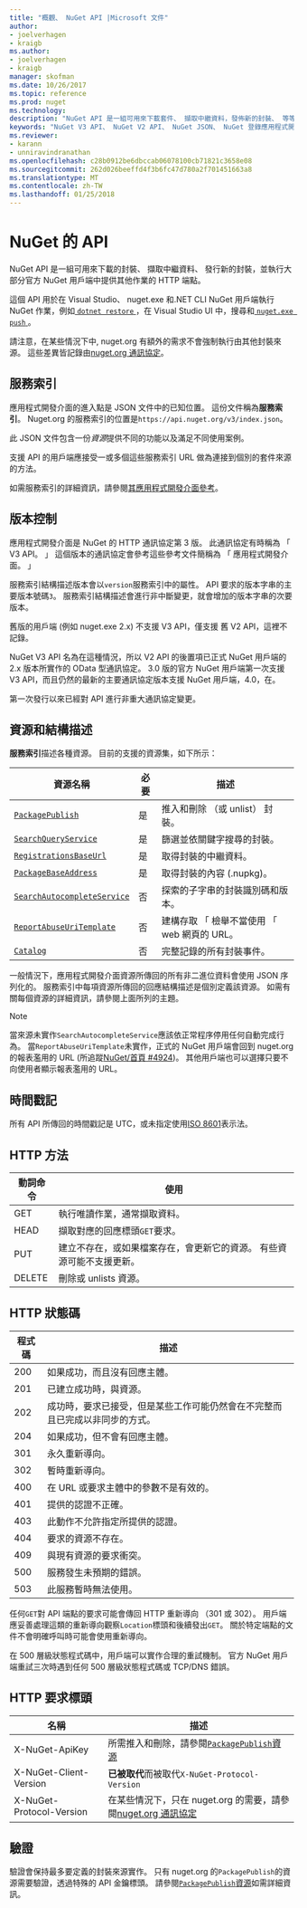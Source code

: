 ```yaml
---
title: "概觀、 NuGet API |Microsoft 文件"
author:
- joelverhagen
- kraigb
ms.author:
- joelverhagen
- kraigb
manager: skofman
ms.date: 10/26/2017
ms.topic: reference
ms.prod: nuget
ms.technology: 
description: "NuGet API 是一組可用來下載套件、 擷取中繼資料，發佈新的封裝、 等等的 HTTP 端點。"
keywords: "NuGet V3 API、 NuGet V2 API、 NuGet JSON、 NuGet 登錄應用程式開發介面，NuGet API 一般容器、 NuGet nupkg API、 NuGet 中繼資料 API、 NuGet 搜尋應用程式開發介面、 NuGet 推入應用程式開發介面，NuGe 發佈 API、 NuGet 刪除應用程式開發介面、 NuGet unlist API 的 NuGet 通訊協定"
ms.reviewer:
- karann
- unniravindranathan
ms.openlocfilehash: c28b0912be6dbccab06078100cb71821c3658e08
ms.sourcegitcommit: 262d026beeffd4f3b6fc47d780a2f701451663a8
ms.translationtype: MT
ms.contentlocale: zh-TW
ms.lasthandoff: 01/25/2018
---
```

# <a name="nuget-api"></a>NuGet 的 API

NuGet API 是一組可用來下載的封裝、 擷取中繼資料、 發行新的封裝，並執行大部分官方 NuGet 用戶端中提供其他作業的 HTTP 端點。

這個 API 用於在 Visual Studio、 nuget.exe 和.NET CLI NuGet 用戶端執行 NuGet 作業，例如[ `dotnet restore` ](/dotnet/articles/core/preview3/tools/dotnet-restore)，在 Visual Studio UI 中，搜尋和[ `nuget.exe push` ](../tools/cli-ref-push.md)。

請注意，在某些情況下中, nuget.org 有額外的需求不會強制執行由其他封裝來源。 這些差異皆記錄由[nuget.org 通訊協定](nuget-protocols.md)。

## <a name="service-index"></a>服務索引

應用程式開發介面的進入點是 JSON 文件中的已知位置。 這份文件稱為**服務索引**。
Nuget.org 的服務索引的位置是`https://api.nuget.org/v3/index.json`。

此 JSON 文件包含一份*資源*提供不同的功能以及滿足不同使用案例。

支援 API 的用戶端應接受一或多個這些服務索引 URL 做為連接到個別的套件來源的方法。

如需服務索引的詳細資訊，請參閱[其應用程式開發介面參考](service-index.md)。

## <a name="versioning"></a>版本控制

應用程式開發介面是 NuGet 的 HTTP 通訊協定第 3 版。 此通訊協定有時稱為 「 V3 API。 」 這個版本的通訊協定會參考這些參考文件簡稱為 「 應用程式開發介面。 」

服務索引結構描述版本會以`version`服務索引中的屬性。 API 要求的版本字串的主要版本號碼`3`。 服務索引結構描述會進行非中斷變更，就會增加的版本字串的次要版本。

舊版的用戶端 (例如 nuget.exe 2.x) 不支援 V3 API，僅支援 舊 V2 API，這裡不記錄。

NuGet V3 API 名為在這種情況，所以 V2 API 的後置項已正式 NuGet 用戶端的 2.x 版本所實作的 OData 型通訊協定。 3.0 版的官方 NuGet 用戶端第一次支援 V3 API，而且仍然的最新的主要通訊協定版本支援 NuGet 用戶端，4.0，在。 

第一次發行以來已經對 API 進行非重大通訊協定變更。

## <a name="resources-and-schema"></a>資源和結構描述

**服務索引**描述各種資源。 目前的支援的資源集，如下所示：

資源名稱                                                          | 必要 | 描述
---------------------------------------------------------------------- | -------- | -----------
[`PackagePublish`](package-publish-resource.md)                        | 是      | 推入和刪除 （或 unlist） 封裝。
[`SearchQueryService`](search-query-service-resource.md)               | 是      | 篩選並依關鍵字搜尋的封裝。
[`RegistrationsBaseUrl`](registration-base-url-resource.md)            | 是      | 取得封裝的中繼資料。
[`PackageBaseAddress`](package-base-address-resource.md)               | 是      | 取得封裝的內容 (.nupkg)。
[`SearchAutocompleteService`](search-autocomplete-service-resource.md) | 否       | 探索的子字串的封裝識別碼和版本。
[`ReportAbuseUriTemplate`](report-abuse-resource.md)                   | 否       | 建構存取 「 檢舉不當使用 「 web 網頁的 URL。
[`Catalog`](catalog-resource.md)                                       | 否       | 完整記錄的所有封裝事件。

一般情況下，應用程式開發介面資源所傳回的所有非二進位資料會使用 JSON 序列化的。 服務索引中每項資源所傳回的回應結構描述是個別定義該資源。 如需有關每個資源的詳細資訊，請參閱上面所列的主題。

> [!Note]
> 當來源未實作`SearchAutocompleteService`應該依正常程序停用任何自動完成行為。 當`ReportAbuseUriTemplate`未實作，正式的 NuGet 用戶端會回到 nuget.org 的報表濫用的 URL (所追蹤[NuGet/首頁 #4924](https://github.com/NuGet/Home/issues/4924))。 其他用戶端也可以選擇只要不向使用者顯示報表濫用的 URL。

## <a name="timestamps"></a>時間戳記

所有 API 所傳回的時間戳記是 UTC，或未指定使用[ISO 8601](https://www.iso.org/iso-8601-date-and-time-format.html)表示法。 

## <a name="http-methods"></a>HTTP 方法

動詞命令   | 使用
------ | -----------
GET    | 執行唯讀作業，通常擷取資料。
HEAD   | 擷取對應的回應標頭`GET`要求。
PUT    | 建立不存在，或如果檔案存在，會更新它的資源。 有些資源可能不支援更新。
DELETE | 刪除或 unlists 資源。

## <a name="http-status-codes"></a>HTTP 狀態碼

程式碼 | 描述
---- | -----
200  | 如果成功，而且沒有回應主體。
201  | 已建立成功時，與資源。
202  | 成功時，要求已接受，但是某些工作可能仍然會在不完整而且已完成以非同步的方式。
204  | 如果成功，但不會有回應主體。
301  | 永久重新導向。
302  | 暫時重新導向。
400  | 在 URL 或要求主體中的參數不是有效的。
401  | 提供的認證不正確。
403  | 此動作不允許指定所提供的認證。
404  | 要求的資源不存在。
409  | 與現有資源的要求衝突。
500  | 服務發生未預期的錯誤。
503  | 此服務暫時無法使用。

任何`GET`對 API 端點的要求可能會傳回 HTTP 重新導向 （301 或 302）。 用戶端應妥善處理這類的重新導向觀察`Location`標頭和後續發出`GET`。 關於特定端點的文件不會明確呼叫時可能會使用重新導向。

在 500 層級狀態程式碼中，用戶端可以實作合理的重試機制。 官方 NuGet 用戶端重試三次時遇到任何 500 層級狀態程式碼或 TCP/DNS 錯誤。

## <a name="http-request-headers"></a>HTTP 要求標頭

名稱                     | 描述
------------------------ | -----------
X-NuGet-ApiKey           | 所需推入和刪除，請參閱[`PackagePublish`資源](package-publish-resource.md)
X-NuGet-Client-Version   | **已被取代**而被取代`X-NuGet-Protocol-Version`
X-NuGet-Protocol-Version | 在某些情況下，只在 nuget.org 的需要，請參閱[nuget.org 通訊協定](NuGet-Protocols.md)

## <a name="authentication"></a>驗證

驗證會保持最多要定義的封裝來源實作。 只有 nuget.org 的`PackagePublish`的資源需要驗證，透過特殊的 API 金鑰標頭。 請參閱[`PackagePublish`資源](package-publish-resource.md)如需詳細資訊。
